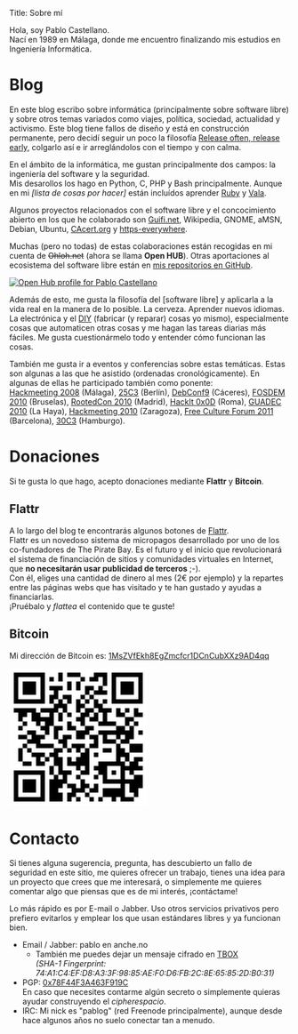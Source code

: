 Title: Sobre mí

Hola, soy Pablo Castellano.  
Nací en 1989 en Málaga, donde me encuentro finalizando mis estudios en Ingeniería Informática.

# Blog

En este blog escribo sobre informática (principalmente sobre software libre) y sobre otros temas variados como viajes, política, sociedad, actualidad y activismo.
Este blog tiene fallos de diseño y está en construcción permanente, pero decidí seguir un poco la filosofía [Release often, release early](https://en.wikipedia.org/wiki/Release_early,_release_often), colgarlo así e ir arreglándolos con el tiempo y con calma.

En el ámbito de la informática, me gustan principalmente dos campos: la ingeniería del software y la seguridad.  
Mis desarollos los hago en Python, C, PHP y Bash principalmente. Aunque en mi *[lista de cosas por hacer]* están incluídos
aprender [Ruby](https://en.wikipedia.org/wiki/Ruby_%28programming_language%29) y [Vala](https://en.wikipedia.org/wiki/Vala_%28programming_language%29).

Algunos proyectos relacionados con el software libre y el concocimiento abierto en los que he colaborado son [Guifi.net](http://guifi.net/es), Wikipedia, GNOME, aMSN, Debian, Ubuntu, [CAcert.org](http://www.cacert.org/) y [https-everywhere](https://www.eff.org/es/https-everywhere).

Muchas (pero no todas) de estas colaboraciones están recogidas en mi cuenta de <strike>Ohloh.net</strike> (ahora se llama **Open HUB**). Otras aportaciones al ecosistema del software libre están en [mis repositorios en GitHub](http://github.com/PabloCastellano/).

<a href='https://www.openhub.net/accounts/51740?ref=Detailed' target='_blank'>
<img alt='Open Hub profile for Pablo Castellano' border='0' height='35' src='https://www.openhub.net/accounts/51740/widgets/account_detailed.gif' width='230' />
</a>

Además de esto, me gusta la filosofía del [software libre] y aplicarla a la vida real en la manera de lo posible. La cerveza. Aprender nuevos idiomas. La electrónica y el [DIY](https://es.wikipedia.org/wiki/H%C3%A1galo_usted_mismo) (fabricar (y reparar) cosas yo mismo), especialmente cosas que automaticen otras cosas y me hagan las tareas diarias más fáciles. Me gusta cuestionármelo todo y entender cómo funcionan las cosas. 

También me gusta ir a eventos y conferencias sobre estas temáticas. Estas son algunas a las que he asistido (ordenadas cronológicamente).
En algunas de ellas he participado también como ponente:  
[Hackmeeting 2008](http://www.sindominio.net/hackmeeting/index.php?title=2008/Portada) (Málaga),
[25C3](http://events.ccc.de/congress/2008/wiki/Main_Page/) (Berlín),
[DebConf9](http://debconf9.debconf.org/) (Cáceres),
[FOSDEM 2010](http://archive.fosdem.org/2010/) (Bruselas),
[RootedCon 2010](http://www.rootedcon.es/archivo/rooted-con-2010.html) (Madrid),
[HackIt 0x0D](http://it.hackmeeting.org/home.html) (Roma),
[GUADEC 2010](http://2010.guadec.org/index.php/guadec/index) (La Haya),
[Hackmeeting 2010](http://www.sindominio.net/hackmeeting/index.php?title=2010/Portada) (Zaragoza),
[Free Culture Forum 2011](http://www.2011.fcforum.net/) (Barcelona),
[30C3](http://events.ccc.de/congress/2013/wiki/Main_Page) (Hamburgo).


# Donaciones

Si te gusta lo que hago, acepto donaciones mediante **Flattr** y **Bitcoin**.

## Flattr

A lo largo del blog te encontrarás algunos botones de [Flattr](https://flattr.com/).  
Flattr es un novedoso sistema de micropagos desarrollado por uno de los co-fundadores de The Pirate Bay. Es el futuro y el inicio que revolucionará el sistema de financiación de sitios y comunidades virtuales en Internet, que **no necesitarán usar publicidad de terceros** ;-).  
Con él, eliges una cantidad de dinero al mes (2€ por ejemplo) y la repartes entre las páginas webs que has visitado y te han gustado y ayudas a financiarlas.  
¡Pruébalo y *flattea* el contenido que te guste!

<script id='fb2dlpv'>(function(i){var f,s=document.getElementById(i);f=document.createElement('iframe');f.src='//api.flattr.com/button/view/?uid=pablog&button=compact&url='+encodeURIComponent(document.URL);f.title='Flattr';f.height=24;f.width=110;f.style.borderWidth=0;s.parentNode.insertBefore(f,s);})('fb2dlpv');</script>

## Bitcoin

Mi dirección de Bitcoin es: [1MsZVfEkh8EgZmcfcr1DCnCubXXz9AD4qq](bitcoin:1MsZVfEkh8EgZmcfcr1DCnCubXXz9AD4qq)

[![bitcoin qr](/img/bitcoin_qr.png)](https://blockchain.info/address/1MsZVfEkh8EgZmcfcr1DCnCubXXz9AD4qq)

# Contacto

Si tienes alguna sugerencia, pregunta, has descubierto un fallo de seguridad en este sitio, me quieres ofrecer un trabajo, tienes una idea para un proyecto que crees que me interesará, o simplemente me quieres comentar algo que piensas que es de mi interés, ¡contáctame!

Lo más rápido es por E-mail o Jabber. Uso otros servicios privativos pero prefiero evitarlos y emplear los que usan estándares libres y ya funcionan bien.


- Email / Jabber: pablo en anche.no
  - También me puedes dejar un mensaje cifrado en [TBOX](https://tboxes.tracciabi.li/pablog)  
    *(SHA-1 Fingerprint: 74:A1:C4:EF:D8:A3:3F:98:85:AE:F0:D6:FB:2C:8E:65:85:2D:B0:31)*
- PGP: [0x78F44F3A463F919C](http://pgp.mit.edu/pks/lookup?op=get&search=0x78F44F3A463F919C)  
  En caso que necesites contarme algún secreto o simplemente quieras ayudar construyendo el *cipherespacio*.
- IRC: Mi nick es "pablog" (red Freenode principalmente), aunque desde hace algunos años no suelo conectar tan a menudo.
